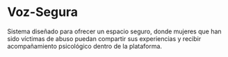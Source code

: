 # Voz-Segura
Sistema diseñado para ofrecer un espacio seguro, donde mujeres que han sido víctimas de abuso puedan compartir sus experiencias y recibir acompañamiento psicológico dentro de la plataforma.
